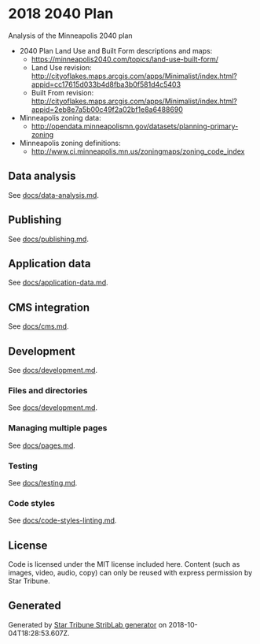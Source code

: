 # 2018 2040 Plan

Analysis of the Minneapolis 2040 plan

- 2040 Plan Land Use and Built Form descriptions and maps:
  - https://minneapolis2040.com/topics/land-use-built-form/
  - Land Use revision: http://cityoflakes.maps.arcgis.com/apps/Minimalist/index.html?appid=cc17615d033b4d8fba3b0f581d4c5403
  - Built From revision: http://cityoflakes.maps.arcgis.com/apps/Minimalist/index.html?appid=2eb8e7a5b00c49f2a02bf1e8a6488690
- Minneapolis zoning data:
  - http://opendata.minneapolismn.gov/datasets/planning-primary-zoning
- Minneapolis zoning definitions:
  - http://www.ci.minneapolis.mn.us/zoningmaps/zoning_code_index

## Data analysis

_<Quickyly describe data needed for project.>_

See [docs/data-analysis.md](./docs/data-analysis.md).

## Publishing

See [docs/publishing.md](./docs/publishing.md).

## Application data

See [docs/application-data.md](./docs/application-data.md).

## CMS integration

See [docs/cms.md](./docs/cms.md).

## Development

See [docs/development.md](./docs/development.md).

### Files and directories

See [docs/development.md](./docs/files-directories.md).

### Managing multiple pages

See [docs/pages.md](./docs/pages.md).

### Testing

See [docs/testing.md](./docs/testing.md).

### Code styles

See [docs/code-styles-linting.md](./docs/code-styles-linting.md).

## License

Code is licensed under the MIT license included here. Content (such as images, video, audio, copy) can only be reused with express permission by Star Tribune.

## Generated

Generated by [Star Tribune StribLab generator](https://github.com/striblab/generator-striblab) on 2018-10-04T18:28:53.607Z.
